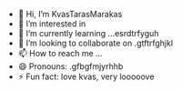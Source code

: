 - 👋 Hi, I’m KvasTarasMarakas
- 👀 I’m interested in
- 🌱 I’m currently learning ...esrdtrfyguh
- 💞️ I’m looking to collaborate on .gtftrfghjkl
- 📫 How to reach me ...
- 😄 Pronouns: .gfbgfmjyrhhb
- ⚡ Fun fact: love kvas, very looooove
<!---
KvasTarasMarakas/KvasTarasMarakas is a ✨ special ✨ repository because its `README.md` (this file) appears on your GitHub profile.
You can click the Preview link to take a look at your changes.
---
